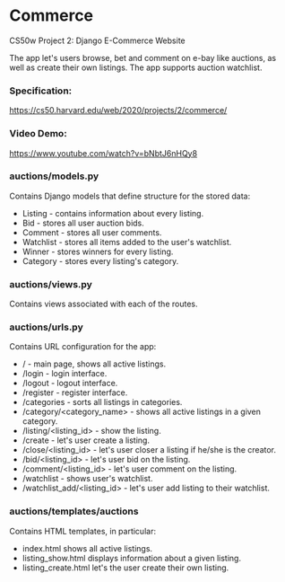 # Commerce
CS50w Project 2: Django E-Commerce Website

The app let's users browse, bet and comment on e-bay like auctions, as well as create their own listings. The app supports auction watchlist. 

### Specification:
<https://cs50.harvard.edu/web/2020/projects/2/commerce/>

### Video Demo:
<https://www.youtube.com/watch?v=bNbtJ6nHQy8>

### auctions/models.py
Contains Django models that define structure for the stored data:
* Listing - contains information about every listing.
* Bid - stores all user auction bids.
* Comment - stores all user comments.
* Watchlist - stores all items added to the user's watchlist.
* Winner - stores winners for every listing.
* Category - stores every listing's category.

### auctions/views.py
Contains views associated with each of the routes. 

### auctions/urls.py
Contains URL configuration for the app:
* / - main page, shows all active listings.
* /login - login interface.
* /logout - logout interface.
* /register - register interface.
* /categories - sorts all listings in categories.
* /category/<category_name> - shows all active listings in a given category.
* /listing/<listing_id> - show the listing.
* /create - let's user create a listing.
* /close/<listing_id> - let's user closer a listing if he/she is the creator.
* /bid/<listing_id> - let's user bid on the listing.
* /comment/<listing_id> - let's user comment on the listing.
* /watchlist - shows user's watchlist. 
* /watchlist_add/<listing_id> - let's user add listing to their watchlist.

### auctions/templates/auctions
Contains HTML templates, in particular: 
* index.html shows all active listings. 
* listing_show.html displays information about a given listing.
* listing_create.html let's the user create their own listing. 
